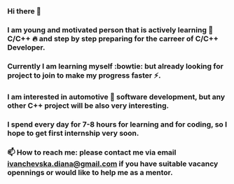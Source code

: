 ### Hi there 👋
### I am young and motivated person that is actively learning 🌱 C/C++ 🔥 and step by step preparing for the carreer of C/C++ Developer. 
### Currently I am learning myself :bowtie: but already looking for project to join to make my progress faster :zap:.
### I am interested in automotive :car: software development, but any other C++ project will be also very interesting.
### I spend every day for 7-8 hours for learning and for coding, so I hope to get first internship very soon.
### 📫 How to reach me: please contact me via email ivanchevska.diana@gmail.com if you have suitable vacancy opennings or would like to help me as a mentor.
### 

<!--
**DavDiva/DavDiva** is a ✨ _special_ ✨ repository because its `README.md` (this file) appears on your GitHub profile.

Here are some ideas to get you started:

- 🔭 I’m currently working on ...
- 🌱 I’m currently learning ...
- 👯 I’m looking to collaborate on ...
- 🤔 I’m looking for help with ...
- 💬 Ask me about ...
- 📫 How to reach me: ...
- 😄 Pronouns: ...
- ⚡ Fun fact: ...
-->
